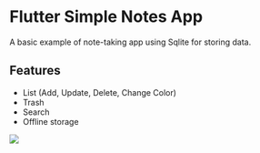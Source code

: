 # Flutter Simple Notes App

A basic example of note-taking app using Sqlite for storing data.

## Features
* List (Add, Update, Delete, Change Color)
* Trash
* Search
* Offline storage

<img src="https://raw.githubusercontent.com/phamtung1/flutter-simple-notes-app/master/screenshots/main_v2.png" />

